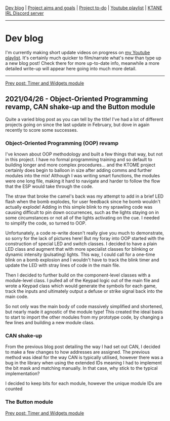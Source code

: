 [Dev blog](devblog.md) | [Project aims and goals](goals.md) | [Project to-do](todo.md) | [Youtube playlist](https://www.youtube.com/watch?v=8m7peVlW2mE&list=PLJqFvAhkcSkkks42zClG5WlvO1khFZCKK) | [KTANE IRL Discord server](https://discord.com/channels/711013430575890432)

---

# Dev blog
I'm currently making short update videos on progress on [my Youtube playlist](https://www.youtube.com/watch?v=8m7peVlW2mE&list=PLJqFvAhkcSkkks42zClG5WlvO1khFZCKK). It's certainly much quicker to film/narrate what's new than type up a new blog post! Check there for more up-to-date info, meanwhile a more detailed write-up will appear here going into much more detail.

---

[Prev post: Timer and Widgets module](devblog_5.md)

## 2021/04/26 - Object-Oriented Programming revamp, CAN shake-up and the Button module
Quite a varied blog post as you can tell by the title! I've had a lot of different projects going on since the last update in February, but dove in again recently to score some successes.

### Object-Oriented Programming (OOP) revamp
I've known about OOP methodology and built a few things that way, but not in this project. I have no formal programming training and so default to building longer and more complex procedures... and the KTOME project certainly does begin to balloon in size after adding comms and further modules into the mix! Although I was writing smart functions, the modules were one long file, making it hard to navigate and harder to follow the flow that the ESP would take through the code.

The straw that broke the camel's back was my attempt to add in a brief LED flash when the bomb explodes, for user feedback since he bomb wouldn't actually explode! Adding in this simple blink to my sprawling code was causing difficult to pin down occurrences, such as the lights staying on in some circumstances or not all of the lights activating on the cue. I needed to simplify the code, so turned to OOP.

Unfortunately, a code re-write doesn't really give you much to demonstrate, so sorry for the lack of pictures here! But my foray into OOP started with the construction of special LED and switch classes. I decided to have a plain LED class and augment that with more specialist classes for blinking or dynamic intensity (pulsating) lights. This way, I could call for a one-time blink on a bomb explosion and I wouldn't have to track the blink timer and update the LED with stray lines of code in the main file.

Then I decided to further build on the component-level classes with a module-level class. I pulled all of the Keypad logic out of the main file and wrote a Keypad class which would generate the symbols for each game, track the inputs and ultimately output a defuse or strike signal back into the main code.

So not only was the main body of code massively simplified and shortened, but nearly made it agnostic of the module type! This created the ideal basis to start to import the other modules from my prototype code, by changing a few lines and building a new module class.

### CAN shake-up

From the previous blog post detailing the way I had set out CAN, I decided to make a few changes to how addresses are assigned. The previous method was ideal for the way CAN is typically utilised, however there was a bug in the library when using the extended IDs meaning I had to implement the bit mask and matching manually. In that case, why stick to the typical implementation?

I decided to keep bits for each module, however the unique module IDs are counted 

### The Button module


[Prev post: Timer and Widgets module](devblog_5.md)
